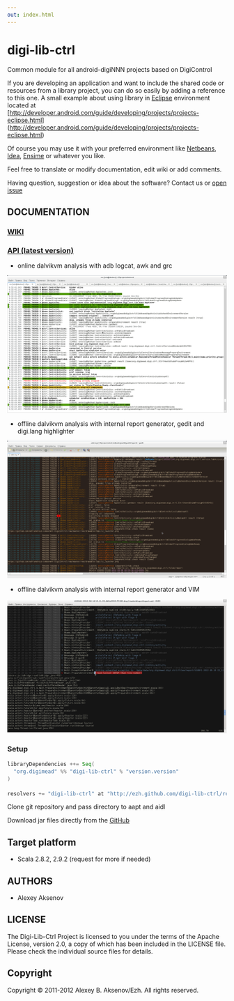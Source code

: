 ```yaml
---
out: index.html
---
```


digi-lib-ctrl
=============

Common module for all android-digiNNN projects based on DigiControl

If you are developing an application and want to include the shared code or resources from a library project, you can do so easily by adding a reference to this one.
A small example about using library in [Eclipse](http://www.eclipse.org/) environment located at [http://developer.android.com/guide/developing/projects/projects-eclipse.html] (http://developer.android.com/guide/developing/projects/projects-eclipse.html)

Of course you may use it with your preferred environment like [Netbeans](http://netbeans.org/), [Idea](http://www.jetbrains.com/idea/), [Ensime](https://github.com/aemoncannon/ensime) or whatever you like.

Feel free to translate or modify documentation, edit wiki or add comments.

Having question, suggestion or idea about the software? Contact us or [open issue](http://github.com/ezh/android-DigiLib/issues)

DOCUMENTATION
-------------

### [WIKI](http://github.com/ezh/digi-lib-ctrl/wiki)
### [API (latest version)](http://ezh.github.com/digi-lib-ctrl/api/)

* online dalvikvm analysis with adb logcat, awk and grc

![dynamic log analysis with awk](https://github.com/ezh/digi-lib-ctrl/blob/master/contrib/adb.log.dyn-2012-03-09%2013:33:22.png?raw=true)

* offline dalvikvm analysis with internal report generator, gedit and digi.lang highlighter

![static log analysis with gedit](https://github.com/ezh/digi-lib-ctrl/blob/master/contrib/adb.log-2012-03-09%2013:27:53.png?raw=true)

* offline dalvikvm analysis with internal report generator and VIM

![static log analysis with VIM](https://github.com/ezh/digi-lib-ctrl/blob/master/contrib/VIM%20highlighting%202012-06-16%2021:01:04.png?raw=true)

### Setup

```scala
libraryDependencies ++= Seq(
  "org.digimead" %% "digi-lib-ctrl" % "version.version"
)

resolvers += "digi-lib-ctrl" at "http://ezh.github.com/digi-lib-ctrl/releases"
```

Clone git repository and pass directory to aapt and aidl

Download jar files directly from the [GitHub](https://github.com/ezh/digi-lib-ctrl/tree/master/publish/releases/org/digimead)

## Target platform

* Scala 2.8.2, 2.9.2 (request for more if needed)

AUTHORS
-------

* Alexey Aksenov

LICENSE
-------

The Digi-Lib-Ctrl Project is licensed to you under the terms of
the Apache License, version 2.0, a copy of which has been
included in the LICENSE file.
Please check the individual source files for details.

Copyright
---------

Copyright © 2011-2012 Alexey B. Aksenov/Ezh. All rights reserved.
